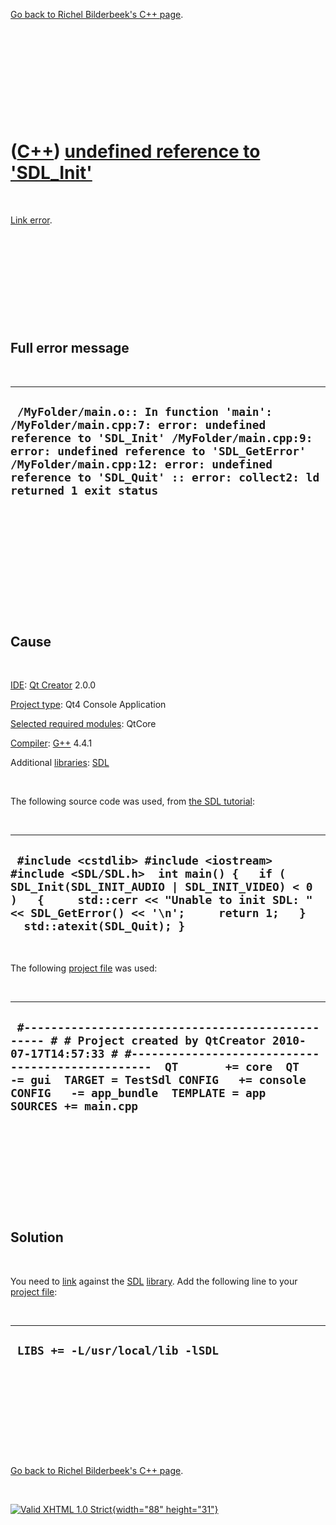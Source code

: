 

[Go back to Richel Bilderbeek's C++ page](Cpp.htm).

 

 

 

 

 

([C++](Cpp.htm)) [undefined reference to 'SDL\_Init'](CppLinkErrorUndefinedReferenceToSDL_Init.htm)
===================================================================================================

 

[Link error](CppLinkError.htm).

 

 

 

 

 

Full error message
------------------

 

  -------------------------------------------------------------------------------------------------------------------------------------------------------------------------------------------------------------------------------------------------------------------------------------------
  ` /MyFolder/main.o:: In function 'main': /MyFolder/main.cpp:7: error: undefined reference to 'SDL_Init' /MyFolder/main.cpp:9: error: undefined reference to 'SDL_GetError' /MyFolder/main.cpp:12: error: undefined reference to 'SDL_Quit' :: error: collect2: ld returned 1 exit status`
  -------------------------------------------------------------------------------------------------------------------------------------------------------------------------------------------------------------------------------------------------------------------------------------------

 

 

 

 

 

 

Cause
-----

 

[IDE](CppIde.htm): [Qt Creator](CppQt.htm) 2.0.0

[Project type](CppQtProjectType.htm): Qt4 Console Application

[Selected required modules](CppQtCreatorSelectRequiredModules.png):
QtCore

[Compiler](CppCompiler.htm): [G++](CppGpp.htm) 4.4.1

Additional [libraries](CppLibrary.htm): [SDL](CppSdl.htm)

 

The following source code was used, from [the SDL
tutorial](http://www.libsdl.org/intro.en/usinginit.html):

 

  ---------------------------------------------------------------------------------------------------------------------------------------------------------------------------------------------------------------------------------------------------------
  ` #include <cstdlib> #include <iostream> #include <SDL/SDL.h>  int main() {   if ( SDL_Init(SDL_INIT_AUDIO | SDL_INIT_VIDEO) < 0 )   {     std::cerr << "Unable to init SDL: " << SDL_GetError() << '\n';     return 1;   }   std::atexit(SDL_Quit); }`
  ---------------------------------------------------------------------------------------------------------------------------------------------------------------------------------------------------------------------------------------------------------

 

The following [project file](CppQtProjectFile.htm) was used:

 

  ------------------------------------------------------------------------------------------------------------------------------------------------------------------------------------------------------------------------------------------------------------------------------------------------------
  ` #------------------------------------------------- # # Project created by QtCreator 2010-07-17T14:57:33 # #-------------------------------------------------  QT       += core  QT       -= gui  TARGET = TestSdl CONFIG   += console CONFIG   -= app_bundle  TEMPLATE = app  SOURCES += main.cpp`
  ------------------------------------------------------------------------------------------------------------------------------------------------------------------------------------------------------------------------------------------------------------------------------------------------------

 

 

 

 

 

Solution
--------

 

You need to [link](CppLink.htm) against the [SDL](CppSdl.htm)
[library](CppLibrary.htm). Add the following line to your [project
file](CppQtProjectFile.htm):

 

  -----------------------------------
  ` LIBS += -L/usr/local/lib -lSDL`
  -----------------------------------

 

 

 

 

 

[Go back to Richel Bilderbeek's C++ page](Cpp.htm).



 

[![Valid XHTML 1.0 Strict](valid-xhtml10.png){width="88"
height="31"}](http://validator.w3.org/check?uri=referer)
